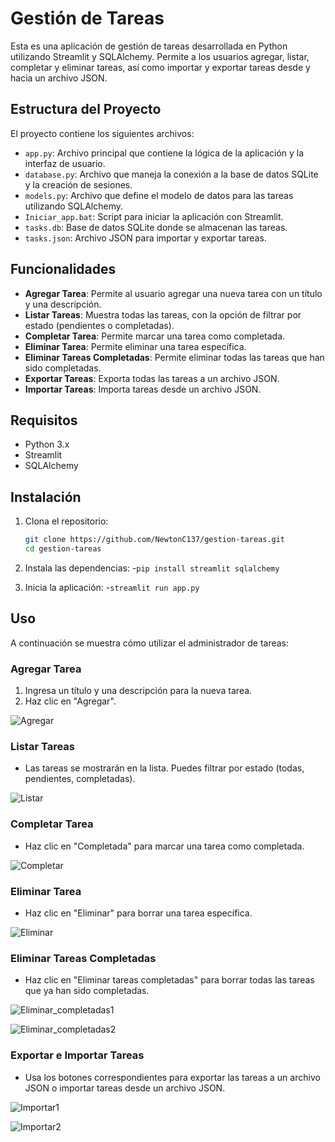 # Gestión de Tareas

Esta es una aplicación de gestión de tareas desarrollada en Python utilizando Streamlit y SQLAlchemy. Permite a los usuarios agregar, listar, completar y eliminar tareas, así como importar y exportar tareas desde y hacia un archivo JSON.

## Estructura del Proyecto

El proyecto contiene los siguientes archivos:

- `app.py`: Archivo principal que contiene la lógica de la aplicación y la interfaz de usuario.
- `database.py`: Archivo que maneja la conexión a la base de datos SQLite y la creación de sesiones.
- `models.py`: Archivo que define el modelo de datos para las tareas utilizando SQLAlchemy.
- `Iniciar_app.bat`: Script para iniciar la aplicación con Streamlit.
- `tasks.db`: Base de datos SQLite donde se almacenan las tareas.
- `tasks.json`: Archivo JSON para importar y exportar tareas.

## Funcionalidades

- **Agregar Tarea**: Permite al usuario agregar una nueva tarea con un título y una descripción.
- **Listar Tareas**: Muestra todas las tareas, con la opción de filtrar por estado (pendientes o completadas).
- **Completar Tarea**: Permite marcar una tarea como completada.
- **Eliminar Tarea**: Permite eliminar una tarea específica.
- **Eliminar Tareas Completadas**: Permite eliminar todas las tareas que han sido completadas.
- **Exportar Tareas**: Exporta todas las tareas a un archivo JSON.
- **Importar Tareas**: Importa tareas desde un archivo JSON.

## Requisitos

- Python 3.x
- Streamlit
- SQLAlchemy

## Instalación

1. Clona el repositorio:
   ```bash
   git clone https://github.com/NewtonC137/gestion-tareas.git
   cd gestion-tareas
   
2. Instala las dependencias:
-`pip install streamlit sqlalchemy`

3. Inicia la aplicación:
-`streamlit run app.py`


## Uso

A continuación se muestra cómo utilizar el administrador de tareas:

### Agregar Tarea

1. Ingresa un título y una descripción para la nueva tarea.
2. Haz clic en "Agregar".

![Agregar](https://github.com/user-attachments/assets/847da0aa-87f0-406e-8ac9-7fd6dea8c4be)




### Listar Tareas

- Las tareas se mostrarán en la lista. Puedes filtrar por estado (todas, pendientes, completadas).

![Listar](https://github.com/user-attachments/assets/53c9bc2f-83c8-40fb-a8b0-cc416787ef96)



### Completar Tarea

- Haz clic en "Completada" para marcar una tarea como completada.

![Completar](https://github.com/user-attachments/assets/08009ce0-d7fc-4e9f-a272-8ed0973c90d4)



### Eliminar Tarea

- Haz clic en "Eliminar" para borrar una tarea específica.

![Eliminar](https://github.com/user-attachments/assets/b2e7904c-4a2d-40f5-80b9-e7fdbdc82306)




### Eliminar Tareas Completadas

- Haz clic en "Eliminar tareas completadas" para borrar todas las tareas que ya han sido completadas.

![Eliminar_completadas1](https://github.com/user-attachments/assets/8d8dc394-b497-4ba4-830a-cbb3f5165a3b)

![Eliminar_completadas2](https://github.com/user-attachments/assets/fe17b82e-a1a6-4564-af6d-7cfd99c8b5bb)



### Exportar e Importar Tareas

- Usa los botones correspondientes para exportar las tareas a un archivo JSON o importar tareas desde un archivo JSON.

![Importar1](https://github.com/user-attachments/assets/250011ec-e06e-410d-b642-d7e83ffea1e2)

![Importar2](https://github.com/user-attachments/assets/db900515-4be8-4c8e-9199-b15df6a63845)
